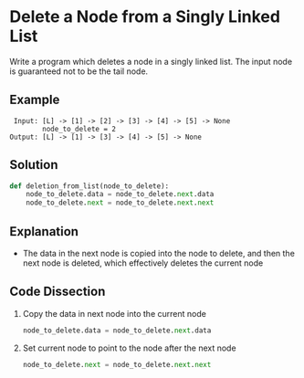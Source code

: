 # Delete a Node from a Singly Linked List
Write a program which deletes a node in a singly linked list. The input node is guaranteed not to be the tail node.
  
## Example
```
 Input: [L] -> [1] -> [2] -> [3] -> [4] -> [5] -> None
        node_to_delete = 2
Output: [L] -> [1] -> [3] -> [4] -> [5] -> None
```
  
## Solution
```python
def deletion_from_list(node_to_delete):
    node_to_delete.data = node_to_delete.next.data
    node_to_delete.next = node_to_delete.next.next
```
  
## Explanation
* The data in the next node is copied into the node to delete, and then the next node is deleted, which effectively deletes the current node
  
## Code Dissection
1. Copy the data in next node into the current node
    ```python
    node_to_delete.data = node_to_delete.next.data
    ```
2. Set current node to point to the node after the next node
    ```python
    node_to_delete.next = node_to_delete.next.next
    ```